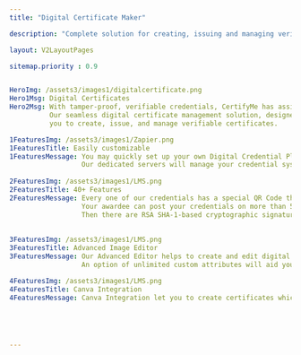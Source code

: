 ```yaml
---
title: "Digital Certificate Maker"

description: "Complete solution for creating, issuing and managing verifiable digital certificates"

layout: V2LayoutPages

sitemap.priority : 0.9


HeroImg: /assets3/images1/digitalcertificate.png
Hero1Msg: Digital Certificates
Hero2Msg: With tamper-proof, verifiable credentials, CertifyMe has assisted 1000+ users in 190 countries.
          Our seamless digital certificate management solution, designed with security first in mind, allows
          you to create, issue, and manage verifiable certificates.

1FeaturesImg: /assets3/images1/Zapier.png
1FeaturesTitle: Easily customizable
1FeaturesMessage: You may quickly set up your own Digital Credential Platform in the business domain with CertifyMe's White Labeled solutions. 
                  Our dedicated servers will manage your credential systems, guaranteeing a high level of security and customization.
                  
2FeaturesImg: /assets3/images1/LMS.png
2FeaturesTitle: 40+ Features
2FeaturesMessage: Every one of our credentials has a special QR Code that can be connected to the recipient's unique IDs. 
                  Your awardee can post your credentials on more than 50+ social media platforms effortlessly thanks to CertifyMe. 
                  Then there are RSA SHA-1-based cryptographic signatures, Id Tagging, barcodes, and more.
                  
                  
3FeaturesImg: /assets3/images1/LMS.png
3FeaturesTitle: Advanced Image Editor
3FeaturesMessage: Our Advanced Editor helps to create and edit digital certificates.
                  An option of unlimited custom attributes will aid you to use the placeholders as per your requirement.

4FeaturesImg: /assets3/images1/LMS.png
4FeaturesTitle: Canva Integration
4FeaturesMessage: Canva Integration let you to create certificates which is more flexible and user friendly.





---
```

